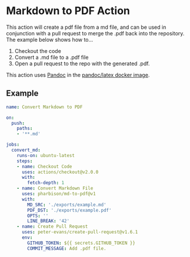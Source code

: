 # Markdown to PDF Action  

This action will create a pdf file from a md file, and can be used in conjunction with a pull request to merge the .pdf back into the repository. The example below shows how to...

1. Checkout the code  
2. Convert a .md file to a .pdf file
3. Open a pull request to the repo with the generated .pdf.  

This action uses [Pandoc](https://pandoc.org/) in the [pandoc/latex docker image](https://hub.docker.com/r/pandoc/latex).

## Example  

```yaml
name: Convert Markdown to PDF

on:
  push:
    paths:
    - '**.md'

jobs:
  convert_md:  
    runs-on: ubuntu-latest
    steps:
    - name: Checkout Code
      uses: actions/checkout@v2.0.0
      with:
        fetch-depth: 1
    - name: Convert Markdown File
      uses: pharbison/md-to-pdf@v1
      with:
        MD_SRC: './exports/example.md'
        PDF_DST: './exports/example.pdf'
        OPTS: ''
        LINE_BREAK: '42'
    - name: Create Pull Request
      uses: peter-evans/create-pull-request@v1.6.1
      env:
        GITHUB_TOKEN: ${{ secrets.GITHUB_TOKEN }}
        COMMIT_MESSAGE: Add .pdf file.
```
